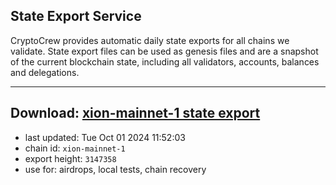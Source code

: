 ## State Export Service
CryptoCrew provides automatic daily state exports for all chains we validate. State export files can be used as genesis files and are a snapshot of the current blockchain state, including all validators, accounts, balances and delegations.

---
**Download: [xion-mainnet-1 state export](https://dl-eu2.ccvalidators.com/SERVICE/xion/xion-mainnet-1_export_3147358.json)**
---

- last updated: Tue Oct 01 2024 11:52:03
- chain id: `xion-mainnet-1`
- export height: `3147358`
- use for: airdrops, local tests, chain recovery
